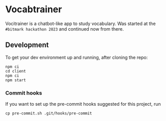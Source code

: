 # Vocabtrainer

Vocitrainer is a chatbot-like app to study vocabulary. Was started at the `#bitmark hackathon 2023` and continued now from there.

## Development

To get your dev environment up and running, after cloning the repo:

```
npm ci
cd client
npm ci
npm start
```

### Commit hooks

If you want to set up the pre-commit hooks suggested for this project, run

```
cp pre-commit.sh .git/hooks/pre-commit
```

